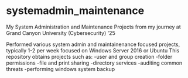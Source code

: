 # systemadmin_maintenance
My System Administration and Maintenance Projects from my journey at Grand Canyon University (Cybersecurity) '25

Performed various system admin and maintainenance focused projects, typically 1-2 per week focused on Windows Server 2016 or Ubuntu 
This repository obtains projects such as: 
-user and group creation
-folder permissions
-file and print sharing
-directory services
-auditing common threats
-performing windows system backup

